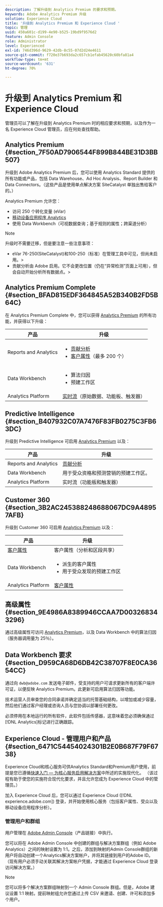 ```yaml
---
description: 了解升级到 Analytics Premium 的要求和预期。
keywords: Adobe Analytics Premium 升级
solution: Experience Cloud
title: '升级到 Analytics Premium 和 Experience Cloud '
topic: 管理
uuid: 450a601c-d199-4e90-b525-19bd9f9576d2
feature: Admin Console
role: Administrator
level: Experienced
exl-id: 746d396d-9629-42db-8c55-07d2d24e4611
source-git-commit: f720e37b693da2c657cb1efab45620c60bfa81a4
workflow-type: tm+mt
source-wordcount: '631'
ht-degree: 70%

---
```


# 升级到 Analytics Premium 和 Experience Cloud

管理员可以了解在升级到 Analytics Premium 时的相应要求和预期，以及作为一名 Experience Cloud 管理员，应在何处查找帮助。

## Analytics Premium {#section_7F50AD7906544F899B844BE31D3BB507}

升级到 Adobe Analytics Premium 后，您可以使用 Analytics Standard 提供的所有功能或产品，包括 Data Warehouse、Ad Hoc Analysis、Report Builder 和 Data Connectors。（这些产品是使用单点解决方案 SiteCatalyst 单独出售给客户的。）

Analytics Premium 允许您：

* 访问 250 个转化变量 (eVar)
* [移动设备应用程序 Analytics](https://experienceleague.adobe.com/docs/mobile-services/using/home.html?lang=en)
* 使用 Data Workbench（可视数据查询；基于规则的属性；跨渠道分析）

>[!NOTE]
>
>升级时不需要迁移，但是要注意一些注意事项：
>
>* eVar 76-250(SiteCatalyst)和100-250（标准）在管理工具中可见，但尚未启用。>
>* 贡献分析由 Adobe 启用。它不会更改位置（仍在“异常检测”页面上可用），但会自动开始分析所有数据点。>


## Analytics Premium Complete {#section_BFAD815EDF364845A52B340B2FD5B64C}

在 Analytics Premium Complete 中，您可以获得 [Analytics Premium](../admin-getting-started/upgrade-to-analytics-premium.md#section_7F50AD7906544F899B844BE31D3BB507) 的所有功能，并获得以下升级：

| 产品 | 升级 |
|--- |--- |
| Reports and Analytics | <ul><li>[贡献分析](https://experienceleague.adobe.com/docs/analytics/analyze/analysis-workspace/virtual-analyst/contribution-analysis/ca-tokens.html?lang=en)</li><li>[客户属性](../attributes/attributes.md#concept_ACFEE7C8B8E94875BA0825CDF4913AF1)（最多 200 个）</li></ul> |
| Data Workbench | <ul><li>算法归因</li><li>预建工作区</li></ul> |
| Analytics Platform | [实时流](https://github.com/AdobeDocs/analytics-1.4-apis/blob/master/docs/live-stream-api/index.md)（原始数据、功能板、触发器） |

## Predictive Intelligence {#section_B407932C07A7476F83FB0275C3FB63DC}

升级到 Predictive Intelligence 可启用 [Analytics Premium](../admin-getting-started/upgrade-to-analytics-premium.md#section_7F50AD7906544F899B844BE31D3BB507) 以及：

| 产品 | 升级 |
|---|---|
| Reports and Analytics | [贡献分析](https://experienceleague.adobe.com/docs/analytics/analyze/analysis-workspace/virtual-analyst/contribution-analysis/ca-tokens.html?lang=en) |
| Data Workbench | 用于受众资格和预测营销的预建工作区。 |
| Analytics Platform | 实时流（功能板和触发器） |

## Customer 360 {#section_3B2AC245388248688067DC9A48957AFB}

升级到 Customer 360 可启用 [Analytics Premium](../admin-getting-started/upgrade-to-analytics-premium.md#section_7F50AD7906544F899B844BE31D3BB507) 以及：

| 产品 | 升级 |
|--- |--- |
| [客户属性](../attributes/attributes.md) | 客户属性（分析和区段共享） |
| Data Workbench | <ul><li>派生的客户属性</li><li>用于受众发现的预建工作区</li></ul> |
| Analytics Platform | [客户属性](../attributes/attributes.md) |

## 高级属性 {#section_9E4986A8389946CCAA7D003268343296}

通过高级属性可访问 [Analytics Premium](../admin-getting-started/upgrade-to-analytics-premium.md#section_7F50AD7906544F899B844BE31D3BB507)，以及 Data Workbench 中的算法归因（服务器调用量为 25％）。

## Data Workbench 要求 {#section_D959CA68D6DB42C38707F8E0CA3654CC}

通过向 `dwb@adobe.com` 发送电子邮件，受支持的用户可请求更新所有的客户端许可证，以便反映 Analytics Premium。此更新可启用算法归因等功能。

技术运营人员审查您的合同承诺并确定适当的托管基础结构，以增加或减少容量，然后他们通过客户经理或咨询人员与您协调以部署任何更改。

必须停用在本地运行的所有软件，此软件包括传感器，这意味着您必须确保通过[!DNL Analytics]标记进行正确跟踪。

## Experience Cloud - 管理用户和产品 {#section_6471C54454024301B2E0B687F79F6738}

Experience Cloud和核心服务可供Analytics Standard和Premium用户使用，前提是您已遵循[快速入门 — 为核心服务启用解决方案](../core-services/core-services.md#concept_07ED1D5C64234E77976E6D572E78FB9C)中所述的实施现代化。 （该过程有助于使您的实施符合现代化要求，并且允许您成为 Experience Cloud 中的管理员。）

加入 Experience Cloud 后，您可以通过 Experience Cloud ([!DNL experience.adobe.com]) 登录，并开始使用核心服务（包括客户属性、受众以及移动设备应用程序分析）。

### 管理用户和群组

用户管理在 [Adobe Admin Console](https://helpx.adobe.com/cn/enterprise/using/admin-console.html)（产品链接）中执行。

您可以将在 Adobe Admin Console 中创建的群组与解决方案群组（例如 Adobe Analytics）之间的映射设置为 1:1。之后，添加到映射的Admin Console群组的新用户将自动创建一个Analytics解决方案帐户，并将其链接到用户的Adobe ID。 （现有用户必须手动关联其解决方案帐户凭据，才能通过 Experience Cloud 登录访问解决方案。）

>[!NOTE]
>
>您可以将多个解决方案群组映射到一个 Admin Console 群组。但是，Adobe 建议设置 1:1 映射。提前映射组允许您通过上传 CSV 来邀请、创建、许可和添加多个用户。

